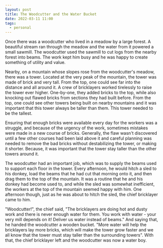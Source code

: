 ```yaml
---
layout: post
title: The Woodcutter and the Water Bucket
date: 2022-03-11 11:00
tags:
  - personal
---
```


Once there was a woodcutter who lived in a meadow by a large forest.  A beautiful stream ran through the meadow and the water from it powered a small sawmill.  The woodcutter used the sawmill to cut logs from the nearby forest into beams.  The work kept him busy and he was happy to create something of utility and value.

Nearby, on a mountain whose slopes rose from the woodcutter's meadow, there was a tower.  Located at the very peak of the mountain, the tower was made of brick and very tall.  From the top, one could see far into the distance and all around it.  A crew of bricklayers worked tirelessly to raise the tower ever higher. One-by-one, they added bricks to the top, while also knocking out flawed bricks from sections they had built before.  From the top, one could see other towers being built on nearby mountains and it was important that this tower always be taller than them.  This tower needed to be the tallest.

Ensuring that enough bricks were available every day for the workers was a struggle, and because of the urgency of the work, sometimes mistakes were made in a new course of bricks.  Generally, the flaw wasn't discovered until a few other courses had been laid above it and careful planning was needed to remove the bad bricks without destabilizing the tower, or making it shorter.  Because, it was important that the tower stay taller than the other towers around it.

The woodcutter had an important job, which was to supply the beams used to support each floor in the tower.  Every afternoon, he would hitch a sled to his donkey, load the beams that he had cut that morning onto it, and then drag them to the top of the mountain. It was a routine that he and his donkey had become used to, and while the sled was somewhat inefficient, the workers at the top of the mountain seemed happy with him.  One afternoon though, just as he was about to hitch the sled, the chief bricklayer came to him.

"Woodcutter!", the chief said, "The bricklayers are doing hot and dusty work and there is never enough water for them.  You work with water - your very mill depends on it! Deliver us water instead of beams."  And saying that, he handed the woodcutter a wooden bucket.  "More water will help the bricklayers lay more bricks, which will make the tower grow faster and we all know that the tower must stay taller than the surrounding towers". With that, the chief bricklayer left and the woodcutter was now a water boy.